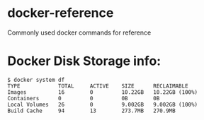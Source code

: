 # docker-reference
Commonly used docker commands for reference


# Docker Disk Storage info: 
```
$ docker system df
TYPE            TOTAL     ACTIVE    SIZE      RECLAIMABLE
Images          16        0         10.22GB   10.22GB (100%)
Containers      0         0         0B        0B
Local Volumes   26        0         9.002GB   9.002GB (100%)
Build Cache     94        13        273.7MB   270.9MB
```
